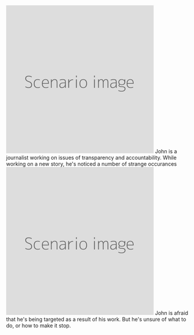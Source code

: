 ![](scenario.png)
John is a journalist working on issues of transparency and accountability. While working on a new story, he's noticed a number of strange occurances
<br>
![](scenario.png)
John is afraid that he's being targeted as a result of his work. But he's unsure of what to do, or how to make it stop.
